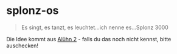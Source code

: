 # splonz-os
> Es singt, es tanzt, es leuchtet…ich nenne es…Splonz 3000

Die Idee kommt aus [Alühn 2](https://aluehn2.de) - falls du das noch nicht kennst, bitte auschecken!
